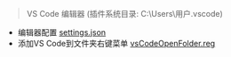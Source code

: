 > VS Code 编辑器 (插件系统目录: C:\Users\用户.vscode)

- 编辑器配置 [settings.json](https://github.com/colindcli/CodeGit/blob/master/DevTools/VsCode/settings.json)
- 添加VS Code到文件夹右键菜单 [vsCodeOpenFolder.reg](https://github.com/colindcli/CodeGit/blob/master/DevTools/VsCode/vsCodeOpenFolder.reg)
